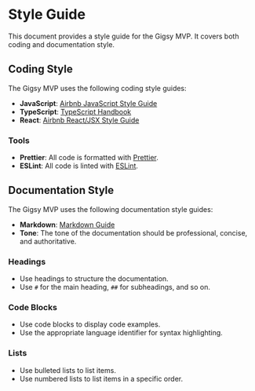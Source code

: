 # Style Guide

This document provides a style guide for the Gigsy MVP. It covers both coding and documentation style.

## Coding Style

The Gigsy MVP uses the following coding style guides:

- **JavaScript**: [Airbnb JavaScript Style Guide](https://github.com/airbnb/javascript)
- **TypeScript**: [TypeScript Handbook](https://www.typescriptlang.org/docs/handbook/intro.html)
- **React**: [Airbnb React/JSX Style Guide](https://github.com/airbnb/javascript/tree/master/react)

### Tools

- **Prettier**: All code is formatted with [Prettier](https://prettier.io/).
- **ESLint**: All code is linted with [ESLint](https://eslint.org/).

## Documentation Style

The Gigsy MVP uses the following documentation style guides:

- **Markdown**: [Markdown Guide](https://www.markdownguide.org/)
- **Tone**: The tone of the documentation should be professional, concise, and authoritative.

### Headings

- Use headings to structure the documentation.
- Use `#` for the main heading, `##` for subheadings, and so on.

### Code Blocks

- Use code blocks to display code examples.
- Use the appropriate language identifier for syntax highlighting.

### Lists

- Use bulleted lists to list items.
- Use numbered lists to list items in a specific order.
